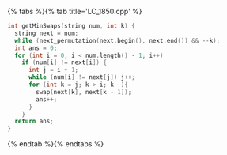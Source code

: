{% tabs %}{% tab title='LC_1850.cpp' %}

```cpp
int getMinSwaps(string num, int k) {
  string next = num;
  while (next_permutation(next.begin(), next.end()) && --k);
  int ans = 0;
  for (int i = 0; i < num.length() - 1; i++)
    if (num[i] != next[i]) {
      int j = i + 1;
      while (num[i] != next[j]) j++;
      for (int k = j; k > i; k--){
        swap(next[k], next[k - 1]);
        ans++;
      }
    }
  return ans;
}
```

{% endtab %}{% endtabs %}
